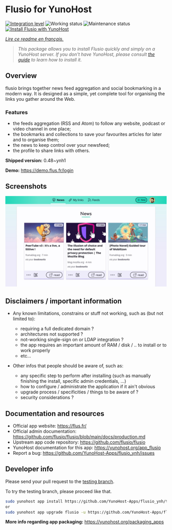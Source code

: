 <!--
N.B.: This README was automatically generated by https://github.com/YunoHost/apps/tree/master/tools/README-generator
It shall NOT be edited by hand.
-->

# Flusio for YunoHost

[![Integration level](https://dash.yunohost.org/integration/flusio.svg)](https://dash.yunohost.org/appci/app/flusio) ![Working status](https://ci-apps.yunohost.org/ci/badges/flusio.status.svg) ![Maintenance status](https://ci-apps.yunohost.org/ci/badges/flusio.maintain.svg)  
[![Install Flusio with YunoHost](https://install-app.yunohost.org/install-with-yunohost.svg)](https://install-app.yunohost.org/?app=flusio)

*[Lire ce readme en français.](./README_fr.md)*

> *This package allows you to install Flusio quickly and simply on a YunoHost server.
If you don't have YunoHost, please consult [the guide](https://yunohost.org/#/install) to learn how to install it.*

## Overview

flusio brings together news feed aggregation and social bookmarking in a modern way. It is designed as a simple, yet complete tool for organising the links you gather around the Web.

### Features

- the feeds aggregation (RSS and Atom) to follow any website, podcast or video channel in one place;
- the bookmarks and collections to save your favourites articles for later and to organise them;
- the news to keep control over your newsfeed;
- the profile to share links with others.

**Shipped version:** 0.48~ynh1


**Demo:** https://demo.flus.fr/login

## Screenshots

![Screenshot of Flusio](./doc/screenshots/screenshot.jpg)

## Disclaimers / important information

* Any known limitations, constrains or stuff not working, such as (but not limited to):
    * requiring a full dedicated domain ?
    * architectures not supported ?
    * not-working single-sign on or LDAP integration ?
    * the app requires an important amount of RAM / disk / .. to install or to work properly
    * etc...

* Other infos that people should be aware of, such as:
    * any specific step to perform after installing (such as manually finishing the install, specific admin credentials, ...)
    * how to configure / administrate the application if it ain't obvious
    * upgrade process / specificities / things to be aware of ?
    * security considerations ?

## Documentation and resources

* Official app website: <https://flus.fr/>
* Official admin documentation: <https://github.com/flusio/flusio/blob/main/docs/production.md>
* Upstream app code repository: <https://github.com/flusio/flusio>
* YunoHost documentation for this app: <https://yunohost.org/app_flusio>
* Report a bug: <https://github.com/YunoHost-Apps/flusio_ynh/issues>

## Developer info

Please send your pull request to the [testing branch](https://github.com/YunoHost-Apps/flusio_ynh/tree/testing).

To try the testing branch, please proceed like that.

``` bash
sudo yunohost app install https://github.com/YunoHost-Apps/flusio_ynh/tree/testing --debug
or
sudo yunohost app upgrade flusio -u https://github.com/YunoHost-Apps/flusio_ynh/tree/testing --debug
```

**More info regarding app packaging:** <https://yunohost.org/packaging_apps>
